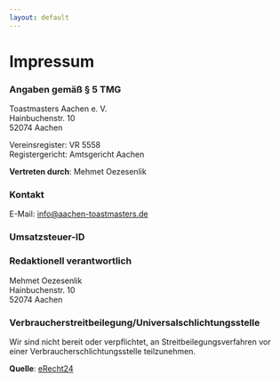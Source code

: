 ```yaml
---
layout: default
---
```


# Impressum


### Angaben gemäß § 5 TMG

Toastmasters Aachen e. V.  
Hainbuchenstr. 10  
52074 Aachen  

Vereinsregister: VR 5558  
Registergericht: Amtsgericht Aachen  

**Vertreten durch**: Mehmet Oezesenlik  


### Kontakt

<!-- Telefon: +49 (0) 123 44 55 66  -->
E-Mail: info@aachen-toastmasters.de  


### Umsatzsteuer-ID

<!-- Umsatzsteuer-Identifikationsnummer gemäß §27a Umsatzsteuergesetz: DE999999999  -->


### Redaktionell verantwortlich

Mehmet Oezesenlik  
Hainbuchenstr. 10  
52074 Aachen  


### Verbraucherstreitbeilegung/Universalschlichtungsstelle

Wir sind nicht bereit oder verpflichtet, an Streitbeilegungsverfahren vor einer Verbraucherschlichtungsstelle teilzunehmen.


**Quelle**: [eRecht24](https://www.e-recht24.de)
